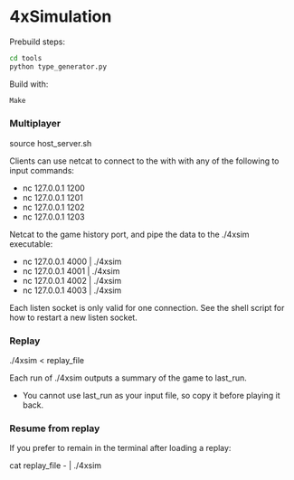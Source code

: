 # 4xSimulation

Prebuild steps:

```sh
cd tools
python type_generator.py
```

Build with:
```sh
Make
```
### Multiplayer
source host_server.sh

Clients can use netcat to connect to the with with any of the following to input commands:
* nc 127.0.0.1 1200
* nc 127.0.0.1 1201
* nc 127.0.0.1 1202
* nc 127.0.0.1 1203

Netcat to the game history port, and pipe the data to the ./4xsim executable:
* nc 127.0.0.1 4000 | ./4xsim
* nc 127.0.0.1 4001 | ./4xsim
* nc 127.0.0.1 4002 | ./4xsim
* nc 127.0.0.1 4003 | ./4xsim

Each listen socket is only valid for one connection. See the shell script for how to restart a new listen socket.

### Replay
./4xsim < replay_file

Each run of ./4xsim outputs a summary of the game to last_run.

* You cannot use last_run as your input file, so copy it before playing it back.

### Resume from replay
If you prefer to remain in the terminal after loading a replay:

cat replay_file - | ./4xsim
